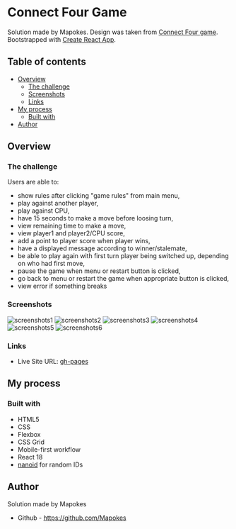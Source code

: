 # Connect Four Game

Solution made by Mapokes. Design was taken from [Connect Four game](https://www.frontendmentor.io/challenges/connect-four-game-6G8QVH923s).
Bootstrapped with [Create React App](https://github.com/facebook/create-react-app).

## Table of contents

- [Overview](#overview)
  - [The challenge](#the-challenge)
  - [Screenshots](#screenshots)
  - [Links](#links)
- [My process](#my-process)
  - [Built with](#built-with)
- [Author](#author)

## Overview

### The challenge

Users are able to:

- show rules after clicking "game rules" from main menu,
- play against another player,
- play against CPU,
- have 15 seconds to make a move before loosing turn,
- view remaining time to make a move,
- view player1 and player2/CPU score,
- add a point to player score when player wins,
- have a displayed message according to winner/stalemate,
- be able to play again with first turn player being switched up, depending on who had first move,
- pause the game when menu or restart button is clicked,
- go back to menu or restart the game when appropriate button is clicked,
- view error if something breaks

### Screenshots

![screenshots1](https://i.postimg.cc/Hxwn7pnq/1.png)
![screenshots2](https://i.postimg.cc/WzS4XXMS/2.png)
![screenshots3](https://i.postimg.cc/D07Zrtb8/3.png)
![screenshots4](https://i.postimg.cc/Kc54GvdL/4.png)
![screenshots5](https://i.postimg.cc/qRVgRtJc/5.png)
![screenshots6](https://i.postimg.cc/JzFGf6S2/6.png)

### Links

- Live Site URL: [gh-pages](https://mapokes.github.io/Connect-Four-Game/)

## My process

### Built with

- HTML5
- CSS
- Flexbox
- CSS Grid
- Mobile-first workflow
- React 18
- [nanoid](https://www.npmjs.com/package/nanoid) for random IDs

## Author

Solution made by Mapokes

- Github - https://github.com/Mapokes

